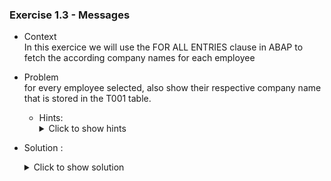 
### Exercise 1.3 - Messages


- Context \
  In this exercice we will use the FOR ALL ENTRIES clause in ABAP to fetch the according company names for each employee
- Problem \
  for every employee selected, also show their respective company name that is stored in the T001 table.

  - Hints:
    <details>
      <summary> Click to show hints </summary>
      * take a look at the structure and contents of the T001 table.
      * use the FOR ALL ENTIRES clause to minimise the cost of the search
    </details> 

- Solution :
  <details>
    <summary>Click to show solution</summary>
    
    After taking  a look at the structure and contents of the T001 table, we can add a few data declarations in our main program and modify the selection code as follows:



  ```abap
  DATA : s_idsal TYPE ZEXOSALARIES-ID_SAL,
          s_nomsal TYPE ZEXOSALARIES-NOM_SALARIES,
          s_prenomsal TYPE ZEXOSALARIES-PRENOM_SALARIES,
          s_datnaissancesal TYPE ZEXOSALARIES-DATE_DE_NAISSANCE,
          it_salaries TYPE TABLE OF ZEXOSALARIES,
          wa_salaries TYPE ZEXOSALARIES.

  DATA : it_societe TYPE TABLE OF T001,
         wa_societe TYPE T001.

  SELECT-OPTIONS :
     s_id for s_idsal,
     s_nom for s_nomsal NO INTERVALS,
     s_prenom for s_prenomsal NO INTERVALS,
     s_dat for s_datnaissancesal.


  Select *
  from ZEXOSALARIES
  into table it_salaries
  where ID_SAL IN S_ID
  AND NOM_SALARIES IN S_NOM
  AND PRENOM_SALARIES IN S_PRENOM
  AND DATE_DE_NAISSANCE IN S_DAT.

  " sy-subrc will return 0 if atleast 1 result is found
  IF sy-subrc <> 0.
  MESSAGE text-E02 TYPE 'E'.
  ENDIF.


  IF it_salaries[] IS NOT INITIAL.
    SELECT *
      FROM T001
      INTO TABLE it_societe
      FOR ALL ENTRIES IN it_salaries
      WHERE BUKRS = it_salaries-SOCIETE.
    IF SY-SUBRC = 0.
      SORT it_societe BY BUKRS.
      "ELSE.
      "MESSAGE TEXT-E02 TYPE 'E'.
    ENDIF.
  ENDIF.

  

  LOOP AT it_salaries into wa_salaries.
    CLEAR wa_societe.
    READ  TABLE it_societe INTO wa_societe WITH KEY BUKRS = wa_salaries-SOCIETE.
      WRITE wa_salaries-ID_SAL.
      WRITE wa_salaries-NOM_SALARIES.
      WRITE wa_societe-BUTXT.
      WRITE /. "breakline to make result more readable
  ENDLOOP.
  ```

  ![Societe-Result](https://github.com/Fabeure/ABAP-Initiation/blob/main/Images/Societe-Result.png)


  </details>
